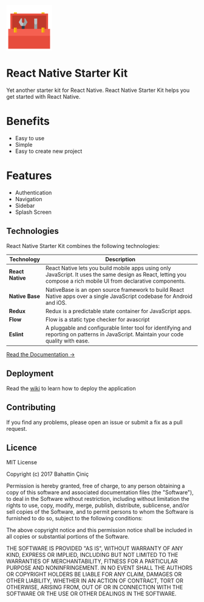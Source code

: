 <img src="icon.png" width="120">

# React Native Starter Kit

Yet another starter kit for React Native. React Native Starter Kit helps you get started with React Native.

# Benefits
- Easy to use
- Simple
- Easy to create new project

# Features
- Authentication
- Navigation
- Sidebar
- Splash Screen

## Technologies

React Native Starter Kit combines the following technologies:

| Technology | Description |
| ---------- | ----------- |
| **React Native** | React Native lets you build mobile apps using only JavaScript. It uses the same design as React, letting you compose a rich mobile UI from declarative components. |
| **Native Base**  | NativeBase is an open source framework to build React Native apps over a single JavaScript codebase for Android and iOS. |
| **Redux**  | Redux is a predictable state container for JavaScript apps. |
| **Flow** | Flow is a static type checker for avascript |
| **Eslint** | A pluggable and configurable linter tool for identifying and reporting on patterns in JavaScript. Maintain your code quality with ease. |

[Read the Documentation →](https://github.com/bahattincinic/react-native-starter-kit/wiki)

## Deployment
Read the [wiki](https://github.com/bahattincinic/react-native-starter-kit/wiki) to learn how to deploy the application

## Contributing
If you find any problems, please open an issue or submit a fix as a pull request.


## Licence

MIT License

Copyright (c) 2017 Bahattin Çiniç

Permission is hereby granted, free of charge, to any person obtaining a copy
of this software and associated documentation files (the "Software"), to deal
in the Software without restriction, including without limitation the rights
to use, copy, modify, merge, publish, distribute, sublicense, and/or sell
copies of the Software, and to permit persons to whom the Software is
furnished to do so, subject to the following conditions:

The above copyright notice and this permission notice shall be included in all
copies or substantial portions of the Software.

THE SOFTWARE IS PROVIDED "AS IS", WITHOUT WARRANTY OF ANY KIND, EXPRESS OR
IMPLIED, INCLUDING BUT NOT LIMITED TO THE WARRANTIES OF MERCHANTABILITY,
FITNESS FOR A PARTICULAR PURPOSE AND NONINFRINGEMENT. IN NO EVENT SHALL THE
AUTHORS OR COPYRIGHT HOLDERS BE LIABLE FOR ANY CLAIM, DAMAGES OR OTHER
LIABILITY, WHETHER IN AN ACTION OF CONTRACT, TORT OR OTHERWISE, ARISING FROM,
OUT OF OR IN CONNECTION WITH THE SOFTWARE OR THE USE OR OTHER DEALINGS IN THE
SOFTWARE.
